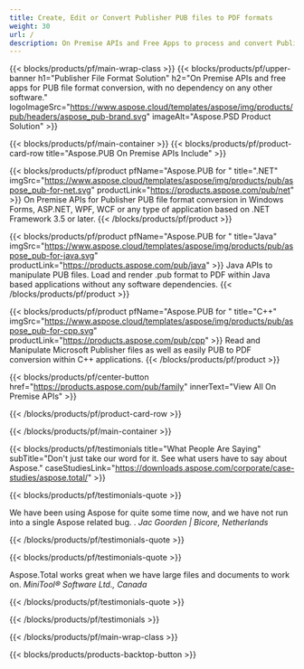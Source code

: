 ```yaml
---
title: Create, Edit or Convert Publisher PUB files to PDF formats 
weight: 30
url: /
description: On Premise APIs and Free Apps to process and convert Publisher documents.
---
```


{{< blocks/products/pf/main-wrap-class >}}
{{< blocks/products/pf/upper-banner h1="Publisher File Format Solution" h2="On Premise APIs and free apps for PUB file format conversion, with no dependency on any other software." logoImageSrc="https://www.aspose.cloud/templates/aspose/img/products/pub/headers/aspose_pub-brand.svg" imageAlt="Aspose.PSD Product Solution" >}}

{{< blocks/products/pf/main-container >}}
{{< blocks/products/pf/product-card-row title="Aspose.PUB On Premise APIs Include" >}}

{{< blocks/products/pf/product pfName="Aspose.PUB for " title=".NET" imgSrc="https://www.aspose.cloud/templates/aspose/img/products/pub/aspose_pub-for-net.svg" productLink="https://products.aspose.com/pub/net" >}}
On Premise APIs for Publisher PUB file format conversion in Windows Forms, ASP.NET, WPF, WCF or any type of application based on .NET Framework 3.5 or later.
{{< /blocks/products/pf/product >}}

{{< blocks/products/pf/product pfName="Aspose.PUB for " title="Java" imgSrc="https://www.aspose.cloud/templates/aspose/img/products/pub/aspose_pub-for-java.svg" productLink="https://products.aspose.com/pub/java" >}}
Java APIs to manipulate PUB files. Load and render .pub format to PDF within Java based applications without any software dependencies.
{{< /blocks/products/pf/product >}}

{{< blocks/products/pf/product pfName="Aspose.PUB for " title="C++" imgSrc="https://www.aspose.cloud/templates/aspose/img/products/pub/aspose_pub-for-cpp.svg" productLink="https://products.aspose.com/pub/cpp" >}}
Read and Manipulate Microsoft Publisher files as well as easily PUB to PDF conversion within C++ applications.
{{< /blocks/products/pf/product >}}

{{< blocks/products/pf/center-button href="https://products.aspose.com/pub/family" innerText="View All On Premise APIs" >}}

{{< /blocks/products/pf/product-card-row >}}

{{< /blocks/products/pf/main-container >}}

{{< blocks/products/pf/testimonials title="What People Are Saying" subTitle="Don't just take our word for it. See what users have to say about Aspose." caseStudiesLink="https://downloads.aspose.com/corporate/case-studies/aspose.total/" >}}

{{< blocks/products/pf/testimonials-quote >}}
<p class="first">
 We have been using Aspose for quite some time now, and we have not run into a single Aspose related bug. .
 <em>
  Jac Goorden | Bicore, Netherlands
 </em>
</p>

{{< /blocks/products/pf/testimonials-quote >}}

{{< blocks/products/pf/testimonials-quote >}}
<p class="second">
 Aspose.Total works great when we have large files and documents to work on.
 <em>
  MiniTool® Software Ltd., Canada
 </em>
</p>

{{< /blocks/products/pf/testimonials-quote >}}

{{< /blocks/products/pf/testimonials >}}

{{< /blocks/products/pf/main-wrap-class >}}

{{< blocks/products/products-backtop-button >}}